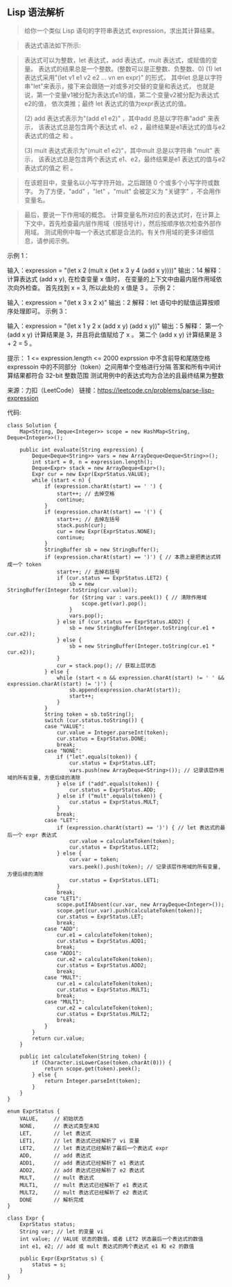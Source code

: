 ## Lisp 语法解析

> 给你一个类似 Lisp 语句的字符串表达式 expression，求出其计算结果。

> 表达式语法如下所示:

> 表达式可以为整数，let 表达式，add 表达式，mult 表达式，或赋值的变量。
> 表达式的结果总是一个整数。(整数可以是正整数、负整数、0)
> (1) let 表达式采用"(let v1 e1 v2 e2 ... vn en expr)" 的形式，
> 其中let 总是以字符串"let"来表示，接下来会跟随一对或多对交替的变量和表达式，
> 也就是说，第一个变量v1被分配为表达式e1的值，第二个变量v2被分配为表达式e2的值，
> 依次类推；最终 let 表达式的值为expr表达式的值。
>
> (2) add 表达式表示为"(add e1 e2)" ，其中add 总是以字符串"add" 来表示，
> 该表达式总是包含两个表达式 e1、e2 ，最终结果是e1表达式的值与e2表达式的值之 和 。
>
> (3) mult 表达式表示为"(mult e1 e2)"，其中mult 总是以字符串 "mult" 表示，
> 该表达式总是包含两个表达式 e1、e2，最终结果是e1 表达式的值与e2表达式的值之 积 。

> 在该题目中，变量名以小写字符开始，之后跟随 0 个或多个小写字符或数字。
> 为了方便，"add" ，"let" ，"mult" 会被定义为 "关键字" ，不会用作变量名。

> 最后，要说一下作用域的概念。
> 计算变量名所对应的表达式时，在计算上下文中，首先检查最内层作用域（按括号计），然后按顺序依次检查外部作用域。
> 测试用例中每一个表达式都是合法的。有关作用域的更多详细信息，请参阅示例。

示例 1：

输入：expression = "(let x 2 (mult x (let x 3 y 4 (add x y))))"
输出：14
解释：
计算表达式 (add x y), 在检查变量 x 值时，
在变量的上下文中由最内层作用域依次向外检查。
首先找到 x = 3, 所以此处的 x 值是 3 。
示例 2：

输入：expression = "(let x 3 x 2 x)"
输出：2
解释：let 语句中的赋值运算按顺序处理即可。
示例 3：

输入：expression = "(let x 1 y 2 x (add x y) (add x y))"
输出：5
解释：
第一个 (add x y) 计算结果是 3，并且将此值赋给了 x 。
第二个 (add x y) 计算结果是 3 + 2 = 5 。

提示：
1 <= expression.length <= 2000
exprssion 中不含前导和尾随空格
expressoin 中的不同部分（token）之间用单个空格进行分隔
答案和所有中间计算结果都符合 32-bit 整数范围
测试用例中的表达式均为合法的且最终结果为整数

来源：力扣（LeetCode）
链接：https://leetcode.cn/problems/parse-lisp-expression

代码: 
```
class Solution {
    Map<String, Deque<Integer>> scope = new HashMap<String, Deque<Integer>>();

    public int evaluate(String expression) {
        Deque<Deque<String>> vars = new ArrayDeque<Deque<String>>();
        int start = 0, n = expression.length();
        Deque<Expr> stack = new ArrayDeque<Expr>();
        Expr cur = new Expr(ExprStatus.VALUE);
        while (start < n) {
            if (expression.charAt(start) == ' ') {
                start++; // 去掉空格
                continue;
            }
            if (expression.charAt(start) == '(') {
                start++; // 去掉左括号
                stack.push(cur);
                cur = new Expr(ExprStatus.NONE);
                continue;
            }
            StringBuffer sb = new StringBuffer();
            if (expression.charAt(start) == ')') { // 本质上是把表达式转成一个 token
                start++; // 去掉右括号
                if (cur.status == ExprStatus.LET2) {
                    sb = new StringBuffer(Integer.toString(cur.value));
                    for (String var : vars.peek()) { // 清除作用域
                        scope.get(var).pop();
                    }
                    vars.pop();
                } else if (cur.status == ExprStatus.ADD2) {
                    sb = new StringBuffer(Integer.toString(cur.e1 + cur.e2));
                } else {
                    sb = new StringBuffer(Integer.toString(cur.e1 * cur.e2));
                }
                cur = stack.pop(); // 获取上层状态
            } else {
                while (start < n && expression.charAt(start) != ' ' && expression.charAt(start) != ')') {
                    sb.append(expression.charAt(start));
                    start++;
                }
            }
            String token = sb.toString();
            switch (cur.status.toString()) {
            case "VALUE":
                cur.value = Integer.parseInt(token);
                cur.status = ExprStatus.DONE;
                break;
            case "NONE":
                if ("let".equals(token)) {
                    cur.status = ExprStatus.LET;
                    vars.push(new ArrayDeque<String>()); // 记录该层作用域的所有变量, 方便后续的清除
                } else if ("add".equals(token)) {
                    cur.status = ExprStatus.ADD;
                } else if ("mult".equals(token)) {
                    cur.status = ExprStatus.MULT;
                }
                break;
            case "LET":
                if (expression.charAt(start) == ')') { // let 表达式的最后一个 expr 表达式
                    cur.value = calculateToken(token);
                    cur.status = ExprStatus.LET2;
                } else {
                    cur.var = token;
                    vars.peek().push(token); // 记录该层作用域的所有变量, 方便后续的清除
                    cur.status = ExprStatus.LET1;
                }
                break;
            case "LET1":
                scope.putIfAbsent(cur.var, new ArrayDeque<Integer>());
                scope.get(cur.var).push(calculateToken(token));
                cur.status = ExprStatus.LET;
                break;
            case "ADD":
                cur.e1 = calculateToken(token);
                cur.status = ExprStatus.ADD1;
                break;
            case "ADD1":
                cur.e2 = calculateToken(token);
                cur.status = ExprStatus.ADD2;
                break;
            case "MULT":
                cur.e1 = calculateToken(token);
                cur.status = ExprStatus.MULT1;
                break;
            case "MULT1":
                cur.e2 = calculateToken(token);
                cur.status = ExprStatus.MULT2;
                break;
            }
        }
        return cur.value;
    }

    public int calculateToken(String token) {
        if (Character.isLowerCase(token.charAt(0))) {
            return scope.get(token).peek();
        } else {
            return Integer.parseInt(token);
        }
    }
}

enum ExprStatus {
    VALUE,     // 初始状态
    NONE,      // 表达式类型未知
    LET,       // let 表达式
    LET1,      // let 表达式已经解析了 vi 变量
    LET2,      // let 表达式已经解析了最后一个表达式 expr
    ADD,       // add 表达式
    ADD1,      // add 表达式已经解析了 e1 表达式
    ADD2,      // add 表达式已经解析了 e2 表达式
    MULT,      // mult 表达式
    MULT1,     // mult 表达式已经解析了 e1 表达式
    MULT2,     // mult 表达式已经解析了 e2 表达式
    DONE       // 解析完成
}

class Expr {
    ExprStatus status;
    String var; // let 的变量 vi
    int value; // VALUE 状态的数值，或者 LET2 状态最后一个表达式的数值
    int e1, e2; // add 或 mult 表达式的两个表达式 e1 和 e2 的数值

    public Expr(ExprStatus s) {
        status = s;
    }
}
```